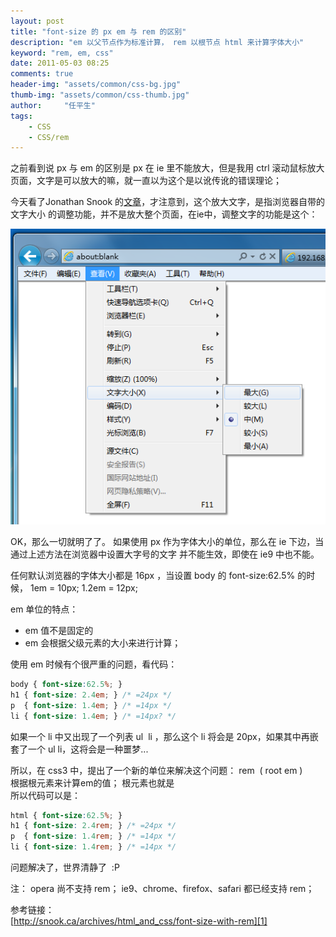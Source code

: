 ```yaml
---
layout: post
title: "font-size 的 px em 与 rem 的区别"
description: "em 以父节点作为标准计算， rem 以根节点 html 来计算字体大小"
keyword: "rem, em, css"
date: 2011-05-03 08:25
comments: true
header-img: "assets/common/css-bg.jpg"
thumb-img: "assets/common/css-thumb.jpg"
author:     "任平生"
tags:
    - CSS
    - CSS/rem
---
```



之前看到说 px 与 em 的区别是 px 在 ie 里不能放大，但是我用 ctrl 滚动鼠标放大页面，文字是可以放大的嘛，就一直以为这个是以讹传讹的错误理论；  
  
今天看了Jonathan Snook 的[文章][1]，才注意到，这个放大文字，是指浏览器自带的 文字大小 的调整功能，并不是放大整个页面，在ie中，调整文字的功能是这个：  

![text-zoom.png](/assets/2011/05/text-zoom.png)

  
OK，那么一切就明了了。 如果使用 px 作为字体大小的单位，那么在 ie 下边，当通过上述方法在浏览器中设置大字号的文字 并不能生效，即使在 ie9 中也不能。  
  
任何默认浏览器的字体大小都是 16px ，当设置 body 的 font-size:62.5% 的时候， 1em = 10px; 1.2em = 12px;  
  
em 单位的特点：  
  

* em 值不是固定的
* em 会根据父级元素的大小来进行计算；

  
使用 em 时候有个很严重的问题，看代码：  
  
```css    
body { font-size:62.5%; }  
h1 { font-size: 2.4em; } /* =24px */  
p  { font-size: 1.4em; } /* =14px */  
li { font-size: 1.4em; } /* =14px? */  
```

如果一个 li 中又出现了一个列表 ul  li ，那么这个 li 将会是 20px，如果其中再嵌套了一个 ul li，这将会是一种噩梦...  
  
所以，在 css3 中，提出了一个新的单位来解决这个问题： rem  ( root em )  
根据根元素来计算em的值； 根元素也就是 <html>  
所以代码可以是：  
  
```css  
html { font-size:62.5%; }  
h1 { font-size: 2.4rem; } /* =24px */  
p  { font-size: 1.4rem; } /* =14px */  
li { font-size: 1.4rem; } /* =14px */  
```
  
  
问题解决了，世界清静了  :P  
  
注： opera 尚不支持 rem； ie9、chrome、firefox、safari 都已经支持 rem；  
  
参考链接：  
[http://snook.ca/archives/html_and_css/font-size-with-rem][1]

[1]: http://snook.ca/archives/html_and_css/font-size-with-rem
[2]: http://2.bp.blogspot.com/-QZ8ZgA895u4/Tb-4ACSfzOI/AAAAAAAACRI/JQR4KDfaEd8/s1600/text-zoom.png